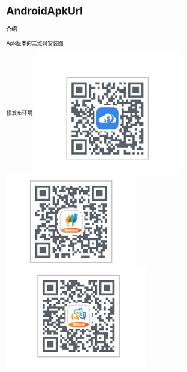 # AndroidApkUrl

#### 介绍
Apk版本的二维码安装图

预发布环境
<span>
<img src="https://github.com/StoneFangl/AndroidApkUrl/blob/master/sass.png"  alt="祝融通预发布环境" align=center />
<img src="https://github.com/StoneFangl/AndroidApkUrl/blob/master/%E7%AD%91%E8%9E%8D%E9%80%9A.png"  alt="砂浆云管家预发布环境" align=center />
<img src="https://github.com/StoneFangl/AndroidApkUrl/blob/master/筑通达.png"  alt="筑通达预发布环境" align=center />
</span>